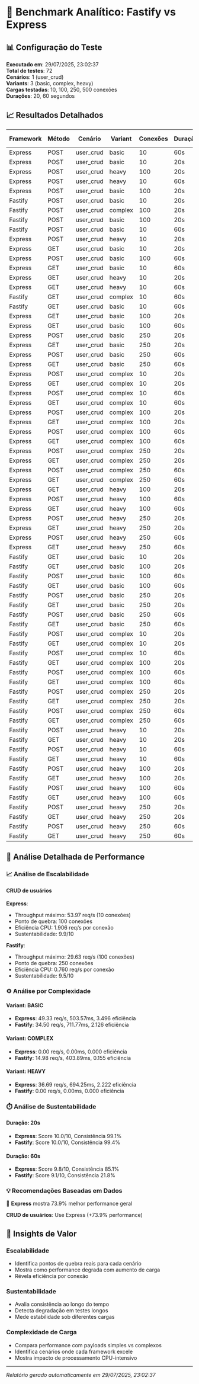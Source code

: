 # 🧪 Benchmark Analítico: Fastify vs Express

## 📊 Configuração do Teste

**Executado em**: 29/07/2025, 23:02:37  
**Total de testes**: 72  
**Cenários**: 1 (user_crud)  
**Variants**: 3 (basic, complex, heavy)  
**Cargas testadas**: 10, 100, 250, 500 conexões  
**Durações**: 20, 60 segundos  

## 📈 Resultados Detalhados

| Framework | Método | Cenário | Variant | Conexões | Duração | Req/s | Lat.Avg | p99 | Erros | CPU Eff | Sustent. | MB/s |
|-----------|--------|---------|---------|----------|---------|-------|---------|-----|-------|---------|----------|------|
| Express | POST | user_crud | basic | 10 | 60s | 196.08 | 50.40ms | 91.00ms | 0 | 19.608 | 8.5 | 3.26 |
| Express | POST | user_crud | basic | 10 | 20s | 194.95 | 50.79ms | 86.00ms | 0 | 19.495 | 10.0 | 1.20 |
| Express | POST | user_crud | heavy | 100 | 20s | 193.00 | 509.42ms | 959.00ms | 0 | 1.930 | 10.0 | 223.26 |
| Express | POST | user_crud | heavy | 10 | 60s | 192.31 | 51.42ms | 91.00ms | 0 | 19.231 | 8.7 | 583.63 |
| Express | POST | user_crud | basic | 100 | 20s | 187.10 | 485.42ms | 4954.00ms | 16 | 1.871 | 10.0 | 1.18 |
| Fastify | POST | user_crud | basic | 10 | 20s | 186.60 | 53.01ms | 90.00ms | 0 | 18.660 | 10.0 | 1.20 |
| Fastify | POST | user_crud | complex | 100 | 20s | 179.00 | 493.19ms | 5816.00ms | 21 | 1.790 | 10.0 | 1.52 |
| Fastify | POST | user_crud | basic | 100 | 20s | 176.60 | 495.48ms | 5862.00ms | 21 | 1.766 | 10.0 | 1.19 |
| Fastify | POST | user_crud | basic | 10 | 60s | 50.64 | 191.13ms | 2993.00ms | 0 | 5.064 | 10.0 | 0.94 |
| Express | POST | user_crud | heavy | 10 | 20s | 50.35 | 98.60ms | 526.00ms | 10 | 5.035 | 10.0 | 58.14 |
| Express | GET | user_crud | basic | 10 | 20s | 5.50 | 1701.56ms | 1848.00ms | 0 | 0.550 | 10.0 | 0.00 |
| Express | POST | user_crud | basic | 100 | 60s | 4.54 | 1171.06ms | 9832.00ms | 568 | 0.045 | 10.0 | 0.09 |
| Express | GET | user_crud | basic | 10 | 60s | 3.84 | 2583.60ms | 2739.00ms | 0 | 0.384 | 10.0 | 0.00 |
| Express | GET | user_crud | heavy | 10 | 20s | 2.50 | 3388.44ms | 3523.00ms | 0 | 0.250 | 10.0 | 0.00 |
| Express | GET | user_crud | heavy | 10 | 60s | 2.17 | 4283.11ms | 4437.00ms | 0 | 0.217 | 10.0 | 0.00 |
| Fastify | GET | user_crud | complex | 10 | 60s | 0.72 | 4353.45ms | 6936.00ms | 38 | 0.072 | 10.0 | 0.00 |
| Fastify | GET | user_crud | basic | 10 | 60s | 0.17 | 7801.60ms | 8079.00ms | 50 | 0.017 | 9.9 | 0.00 |
| Express | GET | user_crud | basic | 100 | 20s | 0.00 | 0.00ms | 0.00ms | 200 | 0.000 | 10.0 | 0.00 |
| Express | GET | user_crud | basic | 100 | 60s | 0.00 | 0.00ms | 0.00ms | 600 | 0.000 | 10.0 | 0.00 |
| Express | POST | user_crud | basic | 250 | 20s | 0.00 | 0.00ms | 0.00ms | 480 | 0.000 | 9.9 | 0.00 |
| Express | GET | user_crud | basic | 250 | 20s | 0.00 | 0.00ms | 0.00ms | 500 | 0.000 | 10.0 | 0.00 |
| Express | POST | user_crud | basic | 250 | 60s | 0.00 | 0.00ms | 0.00ms | 1500 | 0.000 | 10.0 | 0.00 |
| Express | GET | user_crud | basic | 250 | 60s | 0.00 | 0.00ms | 0.00ms | 1500 | 0.000 | 10.0 | 0.00 |
| Express | POST | user_crud | complex | 10 | 20s | 0.00 | 0.00ms | 0.00ms | 20 | 0.000 | 10.0 | 0.00 |
| Express | GET | user_crud | complex | 10 | 20s | 0.00 | 0.00ms | 0.00ms | 20 | 0.000 | 10.0 | 0.00 |
| Express | POST | user_crud | complex | 10 | 60s | 0.00 | 0.00ms | 0.00ms | 60 | 0.000 | 10.0 | 0.00 |
| Express | GET | user_crud | complex | 10 | 60s | 0.00 | 0.00ms | 0.00ms | 60 | 0.000 | 10.0 | 0.00 |
| Express | POST | user_crud | complex | 100 | 20s | 0.00 | 0.00ms | 0.00ms | 200 | 0.000 | 9.9 | 0.00 |
| Express | GET | user_crud | complex | 100 | 20s | 0.00 | 0.00ms | 0.00ms | 200 | 0.000 | 10.0 | 0.00 |
| Express | POST | user_crud | complex | 100 | 60s | 0.00 | 0.00ms | 0.00ms | 600 | 0.000 | 10.0 | 0.00 |
| Express | GET | user_crud | complex | 100 | 60s | 0.00 | 0.00ms | 0.00ms | 600 | 0.000 | 10.0 | 0.00 |
| Express | POST | user_crud | complex | 250 | 20s | 0.00 | 0.00ms | 0.00ms | 500 | 0.000 | 10.0 | 0.00 |
| Express | GET | user_crud | complex | 250 | 20s | 0.00 | 0.00ms | 0.00ms | 500 | 0.000 | 10.0 | 0.00 |
| Express | POST | user_crud | complex | 250 | 60s | 0.00 | 0.00ms | 0.00ms | 1500 | 0.000 | 10.0 | 0.00 |
| Express | GET | user_crud | complex | 250 | 60s | 0.00 | 0.00ms | 0.00ms | 1500 | 0.000 | 10.0 | 0.00 |
| Express | GET | user_crud | heavy | 100 | 20s | 0.00 | 0.00ms | 0.00ms | 200 | 0.000 | 10.0 | 0.00 |
| Express | POST | user_crud | heavy | 100 | 60s | 0.00 | 0.00ms | 0.00ms | 600 | 0.000 | 10.0 | 0.00 |
| Express | GET | user_crud | heavy | 100 | 60s | 0.00 | 0.00ms | 0.00ms | 600 | 0.000 | 10.0 | 0.00 |
| Express | POST | user_crud | heavy | 250 | 20s | 0.00 | 0.00ms | 0.00ms | 500 | 0.000 | 9.9 | 0.00 |
| Express | GET | user_crud | heavy | 250 | 20s | 0.00 | 0.00ms | 0.00ms | 500 | 0.000 | 9.9 | 0.00 |
| Express | POST | user_crud | heavy | 250 | 60s | 0.00 | 0.00ms | 0.00ms | 1500 | 0.000 | 10.0 | 0.00 |
| Express | GET | user_crud | heavy | 250 | 60s | 0.00 | 0.00ms | 0.00ms | 1500 | 0.000 | 10.0 | 0.00 |
| Fastify | GET | user_crud | basic | 10 | 20s | 0.00 | 0.00ms | 0.00ms | 20 | 0.000 | 10.0 | 0.00 |
| Fastify | GET | user_crud | basic | 100 | 20s | 0.00 | 0.00ms | 0.00ms | 200 | 0.000 | 10.0 | 0.00 |
| Fastify | POST | user_crud | basic | 100 | 60s | 0.00 | 0.00ms | 0.00ms | 600 | 0.000 | 10.0 | 0.00 |
| Fastify | GET | user_crud | basic | 100 | 60s | 0.00 | 0.00ms | 0.00ms | 600 | 0.000 | 10.0 | 0.00 |
| Fastify | POST | user_crud | basic | 250 | 20s | 0.00 | 0.00ms | 0.00ms | 500 | 0.000 | 9.9 | 0.00 |
| Fastify | GET | user_crud | basic | 250 | 20s | 0.00 | 0.00ms | 0.00ms | 500 | 0.000 | 10.0 | 0.00 |
| Fastify | POST | user_crud | basic | 250 | 60s | 0.00 | 0.00ms | 0.00ms | 1500 | 0.000 | 10.0 | 0.00 |
| Fastify | GET | user_crud | basic | 250 | 60s | 0.00 | 0.00ms | 0.00ms | 1500 | 0.000 | 10.0 | 0.00 |
| Fastify | POST | user_crud | complex | 10 | 20s | 0.00 | 0.00ms | 0.00ms | 20 | 0.000 | 10.0 | 0.00 |
| Fastify | GET | user_crud | complex | 10 | 20s | 0.00 | 0.00ms | 0.00ms | 20 | 0.000 | 10.0 | 0.00 |
| Fastify | POST | user_crud | complex | 10 | 60s | 0.00 | 0.00ms | 0.00ms | 60 | 0.000 | 10.0 | 0.00 |
| Fastify | GET | user_crud | complex | 100 | 20s | 0.00 | 0.00ms | 0.00ms | 200 | 0.000 | 10.0 | 0.00 |
| Fastify | POST | user_crud | complex | 100 | 60s | 0.00 | 0.00ms | 0.00ms | 600 | 0.000 | 10.0 | 0.00 |
| Fastify | GET | user_crud | complex | 100 | 60s | 0.00 | 0.00ms | 0.00ms | 600 | 0.000 | 10.0 | 0.00 |
| Fastify | POST | user_crud | complex | 250 | 20s | 0.00 | 0.00ms | 0.00ms | 419 | 0.000 | 9.9 | 0.00 |
| Fastify | GET | user_crud | complex | 250 | 20s | 0.00 | 0.00ms | 0.00ms | 500 | 0.000 | 9.9 | 0.00 |
| Fastify | POST | user_crud | complex | 250 | 60s | 0.00 | 0.00ms | 0.00ms | 1500 | 0.000 | 10.0 | 0.00 |
| Fastify | GET | user_crud | complex | 250 | 60s | 0.00 | 0.00ms | 0.00ms | 1500 | 0.000 | 10.0 | 0.00 |
| Fastify | POST | user_crud | heavy | 10 | 20s | 0.00 | 0.00ms | 0.00ms | 20 | 0.000 | 10.0 | 0.00 |
| Fastify | GET | user_crud | heavy | 10 | 20s | 0.00 | 0.00ms | 0.00ms | 20 | 0.000 | 10.0 | 0.00 |
| Fastify | POST | user_crud | heavy | 10 | 60s | 0.00 | 0.00ms | 0.00ms | 60 | 0.000 | 10.0 | 0.00 |
| Fastify | GET | user_crud | heavy | 10 | 60s | 0.00 | 0.00ms | 0.00ms | 60 | 0.000 | 10.0 | 0.00 |
| Fastify | POST | user_crud | heavy | 100 | 20s | 0.00 | 0.00ms | 0.00ms | 200 | 0.000 | 10.0 | 0.00 |
| Fastify | GET | user_crud | heavy | 100 | 20s | 0.00 | 0.00ms | 0.00ms | 200 | 0.000 | 10.0 | 0.00 |
| Fastify | POST | user_crud | heavy | 100 | 60s | 0.00 | 0.00ms | 0.00ms | 600 | 0.000 | 10.0 | 0.00 |
| Fastify | GET | user_crud | heavy | 100 | 60s | 0.00 | 0.00ms | 0.00ms | 600 | 0.000 | 10.0 | 0.00 |
| Fastify | POST | user_crud | heavy | 250 | 20s | 0.00 | 0.00ms | 0.00ms | 500 | 0.000 | 10.0 | 0.00 |
| Fastify | GET | user_crud | heavy | 250 | 20s | 0.00 | 0.00ms | 0.00ms | 176750 | 0.000 | 10.0 | 0.00 |
| Fastify | POST | user_crud | heavy | 250 | 60s | 0.00 | 0.00ms | 0.00ms | 250000 | 0.000 | 2.2 | 0.00 |
| Fastify | GET | user_crud | heavy | 250 | 60s | 0.00 | 0.00ms | 0.00ms | 250000 | 0.000 | 2.2 | 0.00 |

## 🏁 Análise Detalhada de Performance

### 📈 Análise de Escalabilidade

#### CRUD de usuários
**Express**:
- Throughput máximo: 53.97 req/s (10 conexões)
- Ponto de quebra: 100 conexões
- Eficiência CPU: 1.906 req/s por conexão
- Sustentabilidade: 9.9/10

**Fastify**:
- Throughput máximo: 29.63 req/s (100 conexões)
- Ponto de quebra: 250 conexões
- Eficiência CPU: 0.760 req/s por conexão
- Sustentabilidade: 9.5/10

### ⚙️ Análise por Complexidade

#### Variant: BASIC
- **Express**: 49.33 req/s, 503.57ms, 3.496 eficiência
- **Fastify**: 34.50 req/s, 711.77ms, 2.126 eficiência

#### Variant: COMPLEX
- **Express**: 0.00 req/s, 0.00ms, 0.000 eficiência
- **Fastify**: 14.98 req/s, 403.89ms, 0.155 eficiência

#### Variant: HEAVY
- **Express**: 36.69 req/s, 694.25ms, 2.222 eficiência
- **Fastify**: 0.00 req/s, 0.00ms, 0.000 eficiência

### ⏱️ Análise de Sustentabilidade

#### Duração: 20s
- **Express**: Score 10.0/10, Consistência 99.1%
- **Fastify**: Score 10.0/10, Consistência 99.4%

#### Duração: 60s
- **Express**: Score 9.8/10, Consistência 85.1%
- **Fastify**: Score 9.1/10, Consistência 21.8%

### 💡 Recomendações Baseadas em Dados

🚀 **Express** mostra 73.9% melhor performance geral

**CRUD de usuários**: Use Express (+73.9% performance)


## 🔬 Insights de Valor

### Escalabilidade
- Identifica pontos de quebra reais para cada cenário
- Mostra como performance degrada com aumento de carga
- Révela eficiência por conexão

### Sustentabilidade  
- Avalia consistência ao longo do tempo
- Detecta degradação em testes longos
- Mede estabilidade sob diferentes cargas

### Complexidade de Carga
- Compara performance com payloads simples vs complexos
- Identifica cenários onde cada framework excele
- Mostra impacto de processamento CPU-intensivo

---
_Relatório gerado automaticamente em 29/07/2025, 23:02:37_
